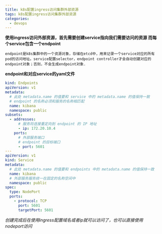 ```yaml
---
title: k8s配置ingress访问集群外部资源
tags: k8s配置ingress访问集群外部资源
categories:
  - devops
---
```


**使用ingress访问外部资源，首先需要创建service指向我们需要访问的资源
而每个service包含一个endpoint**

```
endpoint是k8s集群中的一个资源对象，存储在etcd中，用来记录一个service对应的所有pod的访问地址。service配置selector，endpoint controller才会自动创建对应的endpoint对象；否则，不会生成endpoint对象.
```
**endpoint和对应service的yaml文件**

```yaml
kind: Endpoints
apiVersion: v1
metadata:
  # 此处 metadata.name 的值要和 service 中的 metadata.name 的值保持一致
  # endpoint 的名称必须和服务的名称相匹配
  name: kibana
  namespace: public
subsets:
  - addresses:
      # 服务将连接重定向到 endpoint 的 IP 地址
      - ip: 172.20.10.4
    ports:
      # 外部服务端口
      # endpoint 的目标端口
      - port: 5601
---
apiVersion: v1
kind: Service
metadata:
  # 此处 metadata.name 的值要和 endpoints 中的 metadata.name 的值保持一致
  name: kibana
  # 外部服务服务统一在固定的名称空间中
  namespace: public
spec:
  type: NodePort
  ports:
    - protocol: TCP
      port: 5601
      targetPort: 5601

```
*创建完成后在使用ingress配置域名或者ip就可以访问了，也可以直接使用nodeport访问*

